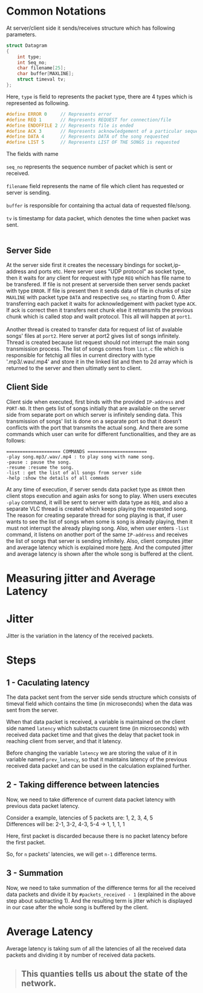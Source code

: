 # Common Notations
At server/client side it sends/receives structure which has following parameters.
```C
struct Datagram
{
	int type;
	int Seq_no;
	char filename[25];
	char buffer[MAXLINE];
	struct timeval tv;
};
```
Here, `type` is field to represents the packet type, there are 4 types which is represented as following.
```C
#define ERROR 0    	// Represents error
#define REQ 1		// Represents REQUEST for connection/file
#define ENDOFFILE 2	// Represents file is ended
#define ACK 3		// Represents acknowledgement of a particular sequence packet
#define DATA 4		// Represents DATA of the song requested
#define LIST 5		// Represents LIST OF THE SONGS is requested
```
The fields with name </br></br>
`seq_no` represents the sequence number of packet which is sent or received. </br></br>
`filename` field represents the name of file which client has requested or server is sending. </br></br>
`buffer` is responsible for containing tha actual data of requested file/song. </br></br>
`tv` is timestamp for data packet, which denotes the time when packet was sent.	</br></br>

## Server Side
At the server side first it creates the necessary bindings for socket,ip-address and ports etc. Here server uses "UDP protocol" as socket type, then it waits for any client for  request with type `REQ` which has file name to be transfered. If file is not present at serverside then server sends packet with type `ERROR`. If file is present then it sends data of file in chunks of size `MAXLINE` with packet type `DATA` and respective `seq_no` starting from 0. After transferring each packet it waits for acknowledgement with packet type `ACK`. If ack is correct then it transfers next chunk else it retransmits the previous chunk which is called stop and wailt protocol. This all will happen at `port1`.
</br></br>
Another thread is created to transfer data for request of list of avalable songs' files at `port2`. Here server at port2 gives list of songs infinitely. Thread is created because list request should not interrupt the main song transmission process. The list of songs comes from `list.c` file which is responsible for fetchig all files in current directory with type '.mp3/.wav/.mp4' and store it in the linked list and then to 2d array which is returned to the server and then ultimatly sent to client.

## Client Side

Client side when executed, first binds with the provided ```IP-address``` and ```PORT-NO```. It then gets list of songs initially that are available on the server side from separate port on which server is infinitely sending data. This transmission of songs' list is done on a separate port so that it doesn't conflicts with the port that transmits the actual song. And there are some commands which user can write for different functionalities, and they are as follows:

```
==================== COMMANDS ======================
-play song.mp3/.wav/.mp4 : to play song with name song.  
-pause : pause the song. 
-resume :resume the song. 
-list : get the list of all songs from server side
-help :show the details of all commads
```

At any time of execution, if server sends data packet type as ```ERROR``` then client stops execution and again asks for song to play. When users executes ```-play``` command, it will be sent to server with data type as ```REQ```, and also a separate VLC thread is created which keeps playing the requested song. The reason for creating separate thread for song playing is that, if user wants to see the list of songs when some is song is already playing, then it must not interrupt the already playing song. Also, when user enters ```-list``` command, it listens on another port of the same ```IP-address``` and receives the list of songs that server is sending infinitely. Also, client computes jitter and average latency which is explained more [here](https://github.com/mrchocha/Audio-Streaming-in-C/blob/main/Docs/Measuring_Jitter_And_Average_Latency.md#jitter). And the computed jitter and average latency is shown after the whole song is buffered at the client. 

# Measuring jitter and Average Latency

# Jitter
Jitter is the variation in the latency of the received packets.

Steps
=====

1 - Caculating latency
----------------------

The data packet sent from the server side sends structure which consists of timeval field which contains the time (in microseconds) when the data was sent from the server.

When that data packet is received, a variable is maintained on the client side named ```latency``` which substacts cuurent time (in microseconds) with received data packet time and that gives the delay that packet took in reaching client from server, and that it latency.

Before changing the variable ```latency``` we are storing the value of it in variable named ```prev_latency```, so that it maintains latency of the previous received data packet and can be used in the calculation explained further.

2 - Taking difference between latencies
---------------------------------------

Now, we need to take difference of current data packet latency with previous data packet latency.

Consider a example, latencies of 5 packets are: 1, 2, 3, 4, 5 </br>
Differences will be: 2-1, 3-2, 4-3, 5-4 &#8594; 1, 1, 1, 1

Here, first packet is discarded because there is no packet latency before the first packet.

So, for ```n``` packets' latencies, we will get ```n-1``` difference terms.

3 - Summation
-------------

Now, we need to take summation of the difference terms for all the received data packets and divide it by ```#packets_received - 1``` (explained in the above step about subtracting 1). And the resulting term is jitter which is displayed in our case after the whole song is buffered by the client.

# Average Latency

Average latency is taking sum of all the latencies of all the received data packets and dividing it by number of received data packets.
<br>

> ## This quanties tells us about the state of the network.
